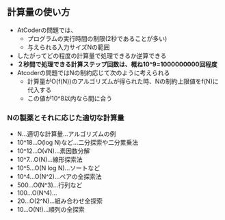 ## 計算量の使い方
- AtCoderの問題では、
  - プログラムの実行時間の制限(2秒であることが多い)
  - 与えられる入力サイズNの範囲
- したがってどの程度の計算量で処理できるか逆算できる
- **２秒間で処理できる計算ステップ回数は、概ね10^9=1000000000回程度**
- Atcoderの問題ではNの制約応じて次のように考えられる
  - 計算量がO(f(N))のアルゴリズムが得られた時、Nの制約上限値をf(N)に代入する
  - この値が10^8以内なら間に合う

### Nの製薬とそれに応じた適切な計算量
- N...適切な計算量...アルゴリズムの例
- 10^18...O(log N)など...二分探索や二分累乗法
- 10^12...O(√N)...素因数分解
- 10^7...O(N)...線形探索法
- 10^5...O(N log N)...ソートなど
- 10^4...O(N^2)...ペアの全探索法
- 500...O(N^3)...行列など
- 100...O(N^4)...
- 20...O(2^N)...組み合わせ全探索
- 10...O(N!)...順列の全探索



